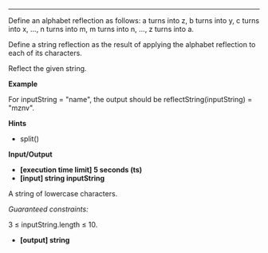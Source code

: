 ---

Define an alphabet reflection as follows: a turns into z, b turns into y, c turns into x, ..., n turns into m, m turns into n, ..., z turns into a.

Define a string reflection as the result of applying the alphabet reflection to each of its characters.

Reflect the given string.

**Example**

For inputString = "name", the output should be
reflectString(inputString) = "mznv".

**Hints**

- split()

**Input/Output**

- **[execution time limit] 5 seconds (ts)**
- **[input] string inputString**

A string of lowercase characters.

_Guaranteed constraints:_

3 ≤ inputString.length ≤ 10.

- **[output] string**
